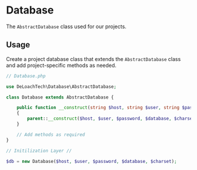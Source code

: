 Database
========

The `AbstractDatabase` class used for our projects.

Usage
-----

Create a project database class that extends the `AbstractDatabase` class and add project-specific methods as needed.


```php
// Database.php

use DeLoachTech\Database\AbstractDatabase;

class Database extends AbstractDatabase {

    public function __construct(string $host, string $user, string $password, string $database, string $charset = 'utf8mb4')
    {
        parent::__construct($host, $user, $password, $database, $charset);
    }

    // Add methods as required
}

// Initilization Layer //

$db = new Database($host, $user, $password, $database, $charset);

```
